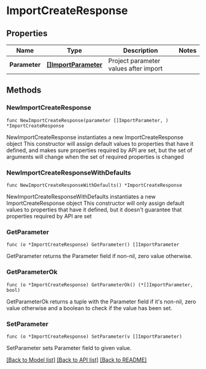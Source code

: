 # ImportCreateResponse

## Properties

Name | Type | Description | Notes
------------ | ------------- | ------------- | -------------
**Parameter** | [**[]ImportParameter**](ImportParameter.md) | Project parameter values after import | 

## Methods

### NewImportCreateResponse

`func NewImportCreateResponse(parameter []ImportParameter, ) *ImportCreateResponse`

NewImportCreateResponse instantiates a new ImportCreateResponse object
This constructor will assign default values to properties that have it defined,
and makes sure properties required by API are set, but the set of arguments
will change when the set of required properties is changed

### NewImportCreateResponseWithDefaults

`func NewImportCreateResponseWithDefaults() *ImportCreateResponse`

NewImportCreateResponseWithDefaults instantiates a new ImportCreateResponse object
This constructor will only assign default values to properties that have it defined,
but it doesn't guarantee that properties required by API are set

### GetParameter

`func (o *ImportCreateResponse) GetParameter() []ImportParameter`

GetParameter returns the Parameter field if non-nil, zero value otherwise.

### GetParameterOk

`func (o *ImportCreateResponse) GetParameterOk() (*[]ImportParameter, bool)`

GetParameterOk returns a tuple with the Parameter field if it's non-nil, zero value otherwise
and a boolean to check if the value has been set.

### SetParameter

`func (o *ImportCreateResponse) SetParameter(v []ImportParameter)`

SetParameter sets Parameter field to given value.



[[Back to Model list]](../README.md#documentation-for-models) [[Back to API list]](../README.md#documentation-for-api-endpoints) [[Back to README]](../README.md)


